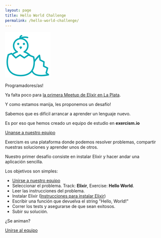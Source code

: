 ```yaml
---
layout: page
title: Hello World Challenge
permalink: /hello-world-challenge/
---
```

<img src="/assets/hello-world-exercise-icon.png" class="imsg-responsive">

Programadores/as!

Ya falta poco para [la primera Meetup de Elixir en La Plata][first-meetup].

Y como estamos manija, les proponemos un desafío!

Sabemos que es difícil arrancar a aprender un lenguaje nuevo.

Es por eso que hemos creado un equipo de estudio en **exercism.io**

[Unanse a nuestro equipo][join-our-team]

Exercism es una plataforma donde podemos resolver problemas, compartir nuestras soluciones y aprender unos de otros.

Nuestro primer desafío consiste en instalar Elixir y hacer andar una aplicación sencilla.


Los objetivos son simples:
- [Unirse a nuestro equipo][join-our-team]
- Seleccionar el problema. Track: **Elixir**, Exercise: **Hello World**.
- Leer las instrucciones del problema.
- Instalar Elixir ([Instrucciones para instalar Elixir][install-instructions])
- Escribir una función que devuelva el string "Hello, World!"
- Correr los tests y asegurarse de que sean exitosos.
- Subir su solución.

¿Se animan?

[Unirse al equipo][join-our-team]

[join-our-team]: https://teams.exercism.io/teams/m75g5YQLTg4qrViPncLCeK6c/join
[install-instructions]: https://elixir-lang.org/install.html
[first-meetup]: https://elixir-la-plata.github.io/events/meetup-2019-11-07.html
